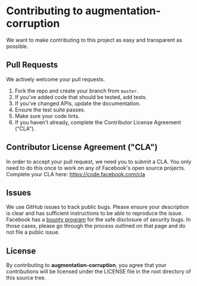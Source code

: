 # Contributing to augmentation-corruption
We want to make contributing to this project as easy and transparent as
possible.

## Pull Requests
We actively welcome your pull requests.
1. Fork the repo and create your branch from `master`.
2. If you've added code that should be tested, add tests.
3. If you've changed APIs, update the documentation.
4. Ensure the test suite passes.
5. Make sure your code lints.
6. If you haven't already, complete the Contributor License Agreement ("CLA").
## Contributor License Agreement ("CLA")
In order to accept your pull request, we need you to submit a CLA. You only need
to do this once to work on any of Facebook's open source projects.
Complete your CLA here: <https://code.facebook.com/cla>
## Issues
We use GitHub issues to track public bugs. Please ensure your description is
clear and has sufficient instructions to be able to reproduce the issue.
Facebook has a [bounty program](https://www.facebook.com/whitehat/) for the safe
disclosure of security bugs. In those cases, please go through the process
outlined on that page and do not file a public issue.
## License
By contributing to **augmentation-corruption**, you agree that your contributions will be licensed
under the LICENSE file in the root directory of this source tree.
